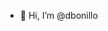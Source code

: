 - 👋 Hi, I’m @dbonillo

<!---
dbonillo/dbonillo is a ✨ special ✨ repository because its `README.md` (this file) appears on your GitHub profile.
You can click the Preview link to take a look at your changes.
--->
